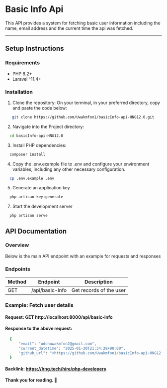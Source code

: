 # Basic Info Api
This API provides a system for fetching basic user information including the name, email address and the current time the api was fetched.

---

## Setup Instructions

### Requirements
- PHP 8.2+ 
- Laravel ^11.4+

### Installation
1. Clone the repository:
  On your terminal, in your preferred directory, copy and paste the code below:
  ```bash
     git clone https://github.com/Uwakmfon1/basicInfo-api-HNG12.0.git
  ```
2. Navigate into the Project directory:
  ```bash 
    cd basicInfo-api-HNG12.0
  ```
3. Install PHP dependencies:
  ```bash
    composer install
  ```
4. Copy the .env.example file to .env and configure your environment variables, including any other necessary configuration.
  ```bash
    cp .env.example .env
  ```
5. Generate an application key
  ```bash
    php artisan key:generate
  ```

7. Start the development server
```bash
  php artisan serve
```

## API Documentation

### Overview
  Below is the main API endpoint with an example for requests and responses

### Endpoints

| Method | Endpoint        |   Description               |
|--------|-----------------|-----------------------------|
| GET    | /api/basic-info | Get records of the user    |


### Example: Fetch user details
#### Request: GET http://localhost:8000/api/basic-info

#### Response to the above request:
  ```bash
    {
        "email": "udohuwakmfon2@gmail.com",
        "current_datetime": "2025-01-30T21:34:28+00:00",
        "github_url": "<https://github.com/Uwakmfon1/basicInfo-api-HNG12.0>"
    }
  ```

#### Backlink: https://hng.tech/hire/php-developers

#### Thank you for reading. 🌱 




